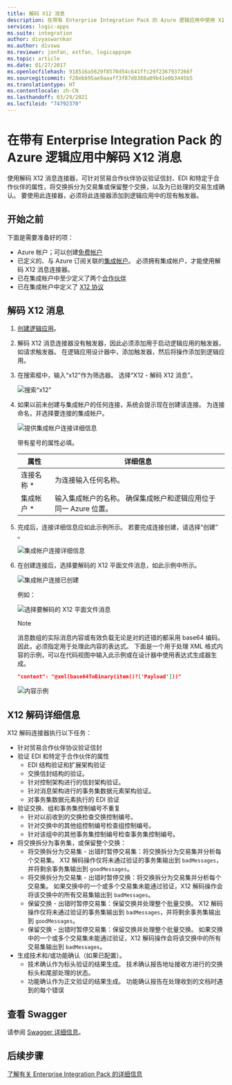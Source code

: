 ```yaml
---
title: 解码 X12 消息
description: 在带有 Enterprise Integration Pack 的 Azure 逻辑应用中使用 X12 消息解码器验证 EDI 并生成确认
services: logic-apps
ms.suite: integration
author: divyaswarnkar
ms.author: divswa
ms.reviewer: jonfan, estfan, logicappspm
ms.topic: article
ms.date: 01/27/2017
ms.openlocfilehash: 918516a5629f8570d54c641ffc29f2367937266f
ms.sourcegitcommit: f28ebb95ae9aaaff3f87d8388a09b41e0b3445b5
ms.translationtype: HT
ms.contentlocale: zh-CN
ms.lasthandoff: 03/29/2021
ms.locfileid: "74792370"
---
```

# <a name="decode-x12-messages-in-azure-logic-apps-with-enterprise-integration-pack"></a>在带有 Enterprise Integration Pack 的 Azure 逻辑应用中解码 X12 消息

使用解码 X12 消息连接器，可针对贸易合作伙伴协议验证信封、EDI 和特定于合作伙伴的属性，将交换拆分为交易集或保留整个交换，以及为已处理的交易生成确认。 要使用此连接器，必须将此连接器添加到逻辑应用中的现有触发器。

## <a name="before-you-start"></a>开始之前

下面是需要准备好的项：

* Azure 帐户；可以创建[免费帐户](https://azure.microsoft.com/free)
* 已定义的、与 Azure 订阅关联的[集成帐户](logic-apps-enterprise-integration-create-integration-account.md)。 必须拥有集成帐户，才能使用解码 X12 消息连接器。
* 已在集成帐户中至少定义了两个[合作伙伴](logic-apps-enterprise-integration-partners.md)
* 已在集成帐户中定义了 [X12 协议](logic-apps-enterprise-integration-x12.md)

## <a name="decode-x12-messages"></a>解码 X12 消息

1. [创建逻辑应用](quickstart-create-first-logic-app-workflow.md)。

2. 解码 X12 消息连接器没有触发器，因此必须添加用于启动逻辑应用的触发器，如请求触发器。 在逻辑应用设计器中，添加触发器，然后将操作添加到逻辑应用。

3.  在搜索框中，输入“x12”作为筛选器。 选择“X12 - 解码 X12 消息”。 
   
    ![搜索“x12”](media/logic-apps-enterprise-integration-x12-decode/x12decodeimage1.png)  

3. 如果以前未创建与集成帐户的任何连接，系统会提示现在创建该连接。 为连接命名，并选择要连接的集成帐户。 

    ![提供集成帐户连接详细信息](media/logic-apps-enterprise-integration-x12-decode/x12decodeimage4.png)

    带有星号的属性必填。

    | 属性 | 详细信息 |
    | --- | --- |
    | 连接名称 * |为连接输入任何名称。 |
    | 集成帐户 * |输入集成帐户的名称。 确保集成帐户和逻辑应用位于同一 Azure 位置。 |

5.  完成后，连接详细信息应如此示例所示。 若要完成连接创建，请选择“创建”  。
   
    ![集成帐户连接详细信息](media/logic-apps-enterprise-integration-x12-decode/x12decodeimage5.png) 

6. 在创建连接后，选择要解码的 X12 平面文件消息，如此示例中所示。

    ![集成帐户连接已创建](media/logic-apps-enterprise-integration-x12-decode/x12decodeimage6.png) 

    例如：

    ![选择要解码的 X12 平面文件消息](media/logic-apps-enterprise-integration-x12-decode/x12decodeimage7.png) 

   > [!NOTE]
   > 消息数组的实际消息内容或有效负载无论是对的还错的都采用 base64 编码。 因此，必须指定用于处理此内容的表达式。
   > 下面是一个用于处理 XML 格式内容的示例，可以在代码视图中输入此示例或在设计器中使用表达式生成器生成。
   > ``` json
   > "content": "@xml(base64ToBinary(item()?['Payload']))"
   > ```
   > ![内容示例](media/logic-apps-enterprise-integration-x12-decode/content-example.png)
   >


## <a name="x12-decode-details"></a>X12 解码详细信息

X12 解码连接器执行以下任务：

* 针对贸易合作伙伴协议验证信封
* 验证 EDI 和特定于合作伙伴的属性
  * EDI 结构验证和扩展架构验证
  * 交换信封结构的验证。
  * 针对控制架构进行的信封架构验证。
  * 针对消息架构进行的事务集数据元素架构验证。
  * 对事务集数据元素执行的 EDI 验证 
* 验证交换、组和事务集控制编号不重复
  * 针对以前收到的交换检查交换控制编号。
  * 针对交换中的其他组控制编号检查组控制编号。
  * 针对该组中的其他事务集控制编号检查事务集控制编号。
* 将交换拆分为事务集，或保留整个交换：
  * 将交换拆分为交易集 - 出错时暂停交易集：将交换拆分为交易集并分析每个交易集。 
  X12 解码操作仅将未通过验证的事务集输出到 `badMessages`，并将剩余事务集输出到 `goodMessages`。
  * 将交换拆分为交易集 - 出错时暂停交换：将交换拆分为交易集并分析每个交易集。 
  如果交换中的一个或多个交易集未能通过验证，X12 解码操作会将该交换中的所有交易集输出到 `badMessages`。
  * 保留交换 - 出错时暂停交易集：保留交换并处理整个批量交换。 
  X12 解码操作仅将未通过验证的事务集输出到 `badMessages`，并将剩余事务集输出到 `goodMessages`。
  * 保留交换 - 出错时暂停交易集：保留交换并处理整个批量交换。 
  如果交换中的一个或多个交易集未能通过验证，X12 解码操作会将该交换中的所有交易集输出到 `badMessages`。 
* 生成技术和/或功能确认（如果已配置）。
  * 技术确认作为标头验证的结果生成。 技术确认报告地址接收方进行的交换标头和尾部处理的状态。
  * 功能确认作为正文验证的结果生成。 功能确认报告在处理收到的文档时遇到的每个错误

## <a name="view-the-swagger"></a>查看 Swagger
请参阅 [Swagger 详细信息](/connectors/x12/)。 

## <a name="next-steps"></a>后续步骤
[了解有关 Enterprise Integration Pack 的详细信息](../logic-apps/logic-apps-enterprise-integration-overview.md "了解 Enterprise Integration Pack") 

